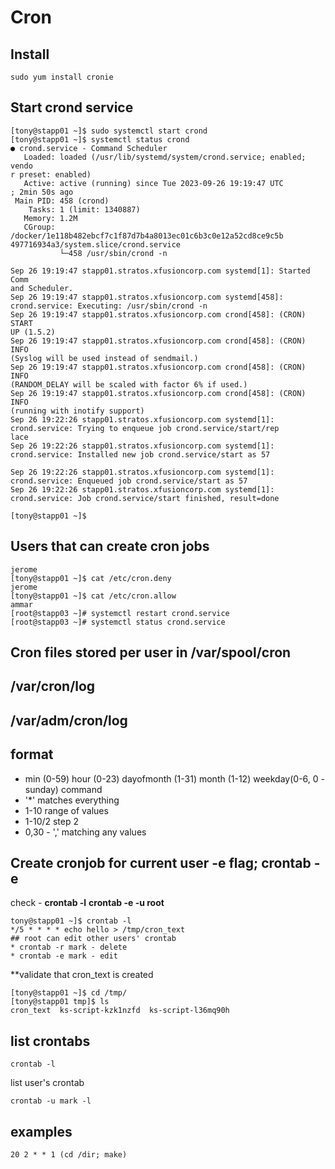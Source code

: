 # Cron
## Install
```
sudo yum install cronie
```

## Start crond service
```
[tony@stapp01 ~]$ sudo systemctl start crond
[tony@stapp01 ~]$ systemctl status crond
● crond.service - Command Scheduler
   Loaded: loaded (/usr/lib/systemd/system/crond.service; enabled; vendo
r preset: enabled)
   Active: active (running) since Tue 2023-09-26 19:19:47 UTC
; 2min 50s ago
 Main PID: 458 (crond)
    Tasks: 1 (limit: 1340887)
   Memory: 1.2M
   CGroup: /docker/1e118b482ebcf7c1f87d7b4a8013ec01c6b3c0e12a52cd8ce9c5b
497716934a3/system.slice/crond.service
           └─458 /usr/sbin/crond -n

Sep 26 19:19:47 stapp01.stratos.xfusioncorp.com systemd[1]: Started Comm
and Scheduler.
Sep 26 19:19:47 stapp01.stratos.xfusioncorp.com systemd[458]: 
crond.service: Executing: /usr/sbin/crond -n
Sep 26 19:19:47 stapp01.stratos.xfusioncorp.com crond[458]: (CRON) START
UP (1.5.2)
Sep 26 19:19:47 stapp01.stratos.xfusioncorp.com crond[458]: (CRON) INFO 
(Syslog will be used instead of sendmail.)
Sep 26 19:19:47 stapp01.stratos.xfusioncorp.com crond[458]: (CRON) INFO 
(RANDOM_DELAY will be scaled with factor 6% if used.)
Sep 26 19:19:47 stapp01.stratos.xfusioncorp.com crond[458]: (CRON) INFO 
(running with inotify support)
Sep 26 19:22:26 stapp01.stratos.xfusioncorp.com systemd[1]: 
crond.service: Trying to enqueue job crond.service/start/rep
lace
Sep 26 19:22:26 stapp01.stratos.xfusioncorp.com systemd[1]: 
crond.service: Installed new job crond.service/start as 57

Sep 26 19:22:26 stapp01.stratos.xfusioncorp.com systemd[1]: 
crond.service: Enqueued job crond.service/start as 57
Sep 26 19:22:26 stapp01.stratos.xfusioncorp.com systemd[1]: 
crond.service: Job crond.service/start finished, result=done

[tony@stapp01 ~]$ 
```

## Users that can create cron jobs
```
jerome
[tony@stapp01 ~]$ cat /etc/cron.deny
jerome
[tony@stapp01 ~]$ cat /etc/cron.allow
ammar
[root@stapp03 ~]# systemctl restart crond.service
[root@stapp03 ~]# systemctl status crond.service
```

## Cron files stored per user in /var/spool/cron
## /var/cron/log
## /var/adm/cron/log

## format
* min (0-59) hour (0-23) dayofmonth (1-31) month (1-12) weekday(0-6, 0 - sunday) command
* '*' matches everything
* 1-10 range of values
* 1-10/2 step 2
* 0,30 - ',' matching any values

## Create cronjob for current user -e flag; crontab -e
check - **crontab -l**
**crontab -e -u root**
```
tony@stapp01 ~]$ crontab -l
*/5 * * * * echo hello > /tmp/cron_text
## root can edit other users' crontab
* crontab -r mark - delete
* crontab -e mark - edit
```
**validate that cron_text is created
```
[tony@stapp01 ~]$ cd /tmp/
[tony@stapp01 tmp]$ ls
cron_text  ks-script-kzk1nzfd  ks-script-l36mq90h
```
## list crontabs
```
crontab -l
```
list user's crontab
```
crontab -u mark -l
```
## examples
```
20 2 * * 1 (cd /dir; make)
```
